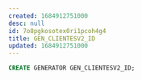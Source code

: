 ```yaml
---
created: 1684912751000
desc: null
id: 7o8pgkosotex0ri1pcoh4g4
title: GEN_CLIENTESV2_ID
updated: 1684912751000
---
```


```sql
CREATE GENERATOR GEN_CLIENTESV2_ID;
```